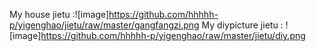 My house jietu :![image]https://github.com/hhhhh-p/yigenghao/jietu/raw/master/gangfangzi.png
My diypicture jietu : ![image]https://github.com/hhhhh-p/yigenghao/raw/master/jietu/diy.png
